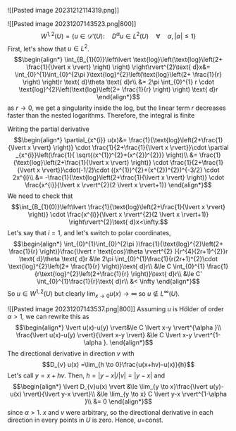 ![[Pasted image 20231212114319.png]]


![[Pasted image 20231207143523.png|800]]
$$W^{1,2}(U)=\{u \in \mathcal{D}'(U): \quad D^{\alpha }u\in L^{2}(U)\quad\forall\quad \alpha ,\lvert \alpha  \rvert \le1 \}$$
First, let's show that $u \in L^{2}$.
$$\begin{align*}
\int_{B_{1}(0)}\left\lvert \text{log}\left(\text{log}\left(2+ \frac{1}{\lvert x \rvert} \right) \right) \right\rvert^{2}\text{ d}x&= \int_{0}^{1}\int_{0}^{2\pi }\text{log}^{2}\left(\text{log}\left(2+ \frac{1}{r} \right) \right)r \text{ d}\theta \text{ d}r\\
&= 2\pi \int_{0}^{1} r \cdot \text{log}^{2}\left(\text{log}\left(2+ \frac{1}{r} \right) \right) \text{ d}r
\end{align*}$$
as $r\to 0$, we get a singularity inside the log, but the linear term $r$ decreases faster than the nested logarithms. Therefore, the integral is finite


Writing the partial derivative
$$\begin{align*}
\partial_{x^{i}} u(x)&= \frac{1}{\text{log}\left(2+\frac{1}{\lvert x \rvert} \right)} \cdot \frac{1}{2+\frac{1}{\lvert x \rvert}}\cdot \partial _{x^{i}}\left(\frac{1}{ \sqrt{(x^{1})^{2}+(x^{2})^{2}}} \right)\\
&= \frac{1}{\text{log}\left(2+\frac{1}{\lvert x \rvert} \right)} \cdot \frac{1}{2+\frac{1}{\lvert x \rvert}}\cdot(-1/2)\cdot ((x^{1})^{2}+(x^{2})^{2})^{-3/2} \cdot 2x^{i}\\
&= -\frac{1}{\text{log}\left(2+\frac{1}{\lvert x \rvert} \right)} \cdot \frac{x^{i}}{\lvert x \rvert^{2}(2 \lvert x \rvert+1)}
\end{align*}$$
We need to check that
$$\int_{B_{1}(0)}\left\lvert \frac{1}{\text{log}\left(2+\frac{1}{\lvert x \rvert} \right)} \cdot \frac{x^{i}}{\lvert x \rvert^{2}(2 \lvert x \rvert+1)} \right\rvert^{2}\text{ d}x<\infty.$$
Let's say that $i=1$, and let's switch to polar coordinates,
$$\begin{align*}
\int_{0}^{1}\int_{0}^{2\pi }\frac{1}{\text{log}^{2}\left(2+ \frac{1}{r} \right)}\frac{\lvert r \text{cos}\theta \rvert^{2} }{r^{4}(2r+1)^{2}}r \text{ d}\theta \text{ d}r &\le 2\pi \int_{0}^{1}\frac{1}{r(2r+1)^{2}\cdot \text{log}^{2}\left(2+ \frac{1}{r} \right)}\text{ d}r\\
	&\le C \int_{0}^{1} \frac{1}{r\text{log}^{2}\left(2+\frac{1}{r} \right)}\text{ d}r\\
	&\le C' \int_{0}^{1}\frac{1}{r}\text{ d}r\\
&< \infty
\end{align*}$$
So $u \in  W^{1,2}(U)$ but clearly $\lim_{x \to 0}u(x)\to \infty$ so $u \notin L^{\infty}(U)$. 

<div style="page-break-after: always;"></div>

![[Pasted image 20231207143537.png|800]]
Assuming $u$ is Hölder of order $\alpha >1$, we can rewrite this as
$$\begin{align*}
\lvert u(x)-u(y) \rvert&\le  C \lvert x-y \rvert^{\alpha }\\
\frac{\lvert u(x)-u(y) \rvert}{\lvert x-y \rvert} &\le C \lvert x-y \rvert^{1-\alpha }.
\end{align*}$$
The directional derivative in direction $v$ with 
$$D_{v} u(x) =\lim_{h \to 0}\frac{u(x+hv)-u(x)}{h}$$
Let's call $y=x+hv$. Then, $h=\lvert y-x \rvert/\lvert v \rvert=\lvert y-x \rvert$ and
$$\begin{align*}
\lvert D_{v}u(x) \rvert &\le \lim_{y \to x}\frac{\lvert u(y)-u(x) \rvert}{\lvert y-x \rvert}\\
&\le \lim_{y \to x} C \lvert y-x \rvert^{1-\alpha }\\
&= 0
\end{align*}$$
since $\alpha > 1$. $x$ and $v$ were arbitrary, so the directional derivative in each direction in every points in $U$ is zero. Hence, $u=$const.
